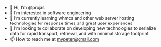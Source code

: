 - 👋 Hi, I’m @projas
- 👀 I’m interested in  software engineering
- 🌱 I’m currently learning whmcs  and other web server hosting technologies for response times and great user experiences
- 💞️ I’m looking to collaborate on developing new technologies to serialize data for rapid transport, retrieval, and with minimal storage footprint
- 📫 How to reach me at mypeter@gmail.com

<!---
projas/projas is a ✨ special ✨ repository because its `README.md` (this file) appears on your GitHub profile.
You can click the Preview link to take a look at your changes.
--->
